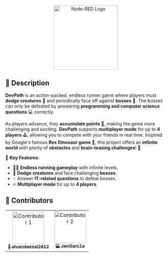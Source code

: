 # <picture>

<div align=center>
  <img src ="https://avatars.githubusercontent.com/u/183597877?s=400&u=0034855984a8de72fbfa34cd47a34980aba26873&v=4" width="200px"  heigth="200px" alt="Node-RED Logo"></img></picture>
</div>

## 📝 **Description**

**DevPath** is an action-packed, endless runner game where players must **dodge creatures** 🐛 and periodically face off against **bosses** 🐉. The bosses can only be defeated by answering **programming and computer science questions** 💻 correctly.

As players advance, they **accumulate points** 🎯, making the game more challenging and exciting. **DevPath** supports **multiplayer mode** for up to **4 players** 🕹️, allowing you to compete with your friends in real time. Inspired by Google's famous **Rex Dinosaur game** 🦖, this project offers an **infinite world** with plenty of **obstacles** and **brain-teasing challenges**! 🧠

🌟 **Key Features**:

- 🏃‍♂️ **Endless running gameplay** with infinite levels.
- 🦠 **Dodge creatures** and face challenging **bosses**.
- 💡 Answer **IT-related questions** to defeat bosses.
- 🔥 **Multiplayer mode** for up to **4 players**.

## 👥 **Contributors**

<table>
  <tr>
    <td align="center">
      <a href="https://github.com/alvarobernal2412">
        <img src="https://avatars.githubusercontent.com/u/80347035?v=4" width="100px;" alt="Contributor 1"/>
        <br />
        <sub><b>🎨 alvarobernal2412</b></sub>
      </a>
    </td>
    <td align="center">
      <a href="https://github.com/JaviGarc1a">
        <img src="https://avatars.githubusercontent.com/u/72880234?v=4" width="100px;" alt="Contributor 2"/>
        <br />
        <sub><b>💻 JaviGarc1a</b></sub>
      </a>
    </td>
  </tr>
</table>
